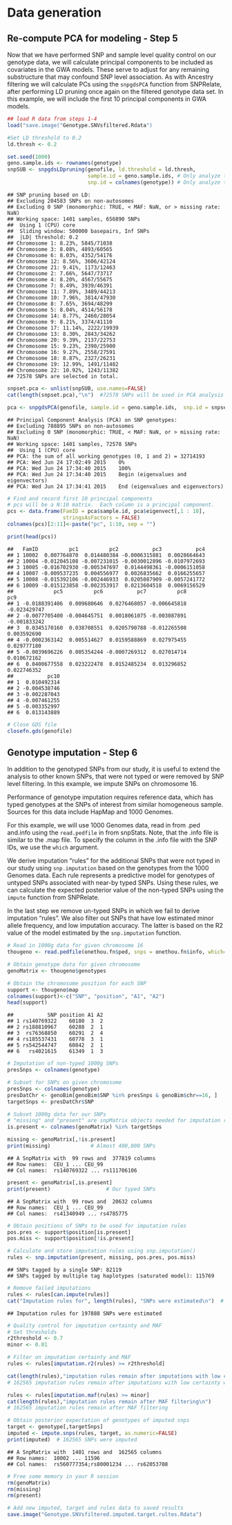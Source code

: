 # Data generation

## Re-compute PCA for modeling - Step 5

Now that we have performed SNP and sample level quality control on our genotype data, we will calculate principal components to be included as covariates in the GWA models. These serve to adjust for any remaining substructure that may confound SNP level association. As with Ancestry filtering we will calculate PCs using the `snpgdsPCA` function from SNPRelate, after performing LD pruning once again on the filtered genotype data set. In this example, we will include the first 10 principal components in GWA models.

```r
## load R data from steps 1-4
load("save.image("Genotype.SNVsfiltered.Rdata")
```
```r
#Set LD threshold to 0.2
ld.thresh <- 0.2

set.seed(1000)
geno.sample.ids <- rownames(genotype)
snpSUB <- snpgdsLDpruning(genofile, ld.threshold = ld.thresh,
                          sample.id = geno.sample.ids, # Only analyze the filtered samples
                          snp.id = colnames(genotype)) # Only analyze the filtered SNPs
```
```
## SNP pruning based on LD:
## Excluding 204583 SNPs on non-autosomes
## Excluding 0 SNP (monomorphic: TRUE, < MAF: NaN, or > missing rate: NaN)
## Working space: 1401 samples, 656890 SNPs
##  Using 1 (CPU) core
##  Sliding window: 500000 basepairs, Inf SNPs
##  |LD| threshold: 0.2
## Chromosome 1: 8.23%, 5845/71038
## Chromosome 3: 8.08%, 4893/60565
## Chromosome 6: 8.03%, 4352/54176
## Chromosome 12: 8.56%, 3606/42124
## Chromosome 21: 9.41%, 1173/12463
## Chromosome 2: 7.66%, 5647/73717
## Chromosome 4: 8.20%, 4567/55675
## Chromosome 7: 8.49%, 3939/46391
## Chromosome 11: 7.89%, 3489/44213
## Chromosome 10: 7.96%, 3814/47930
## Chromosome 8: 7.65%, 3694/48299
## Chromosome 5: 8.04%, 4514/56178
## Chromosome 14: 8.77%, 2460/28054
## Chromosome 9: 8.21%, 3374/41110
## Chromosome 17: 11.14%, 2222/19939
## Chromosome 13: 8.30%, 2843/34262
## Chromosome 20: 9.39%, 2137/22753
## Chromosome 15: 9.23%, 2390/25900
## Chromosome 16: 9.27%, 2558/27591
## Chromosome 18: 8.87%, 2327/26231
## Chromosome 19: 12.99%, 1491/11482
## Chromosome 22: 10.92%, 1243/11382
## 72578 SNPs are selected in total.
```
```r
snpset.pca <- unlist(snpSUB, use.names=FALSE)
cat(length(snpset.pca),"\n")  #72578 SNPs will be used in PCA analysis

pca <- snpgdsPCA(genofile, sample.id = geno.sample.ids,  snp.id = snpset.pca, num.thread=1)
```
```
## Principal Component Analysis (PCA) on SNP genotypes:
## Excluding 788895 SNPs on non-autosomes
## Excluding 0 SNP (monomorphic: TRUE, < MAF: NaN, or > missing rate: NaN)
## Working space: 1401 samples, 72578 SNPs
##  Using 1 (CPU) core
## PCA: the sum of all working genotypes (0, 1 and 2) = 32714193
## PCA: Wed Jun 24 17:02:49 2015    0%
## PCA: Wed Jun 24 17:34:40 2015    100%
## PCA: Wed Jun 24 17:34:40 2015    Begin (eigenvalues and eigenvectors)
## PCA: Wed Jun 24 17:34:41 2015    End (eigenvalues and eigenvectors)
```
```r
# Find and record first 10 principal components
# pcs will be a N:10 matrix.  Each column is a principal component.
pcs <- data.frame(FamID = pca$sample.id, pca$eigenvect[,1 : 10],
                  stringsAsFactors = FALSE)
colnames(pcs)[2:11]<-paste("pc", 1:10, sep = "")

print(head(pcs))
```
```
##   FamID          pc1          pc2           pc3           pc4
## 1 10002  0.007764870  0.014480384 -0.0006315881  0.0028664643
## 2 10004 -0.012045108 -0.007231015 -0.0030012896 -0.0107972693
## 3 10005 -0.016702930 -0.005347697  0.0144498361 -0.0006151058
## 4 10007 -0.009537235  0.004556977  0.0026835662  0.0166255657
## 5 10008 -0.015392106 -0.002446933  0.0205087909 -0.0057241772
## 6 10009 -0.015123858 -0.002353917  0.0213604518  0.0069156529
##             pc5          pc6           pc7          pc8          pc9
## 1 -0.0188391406  0.009680646  0.0276468057 -0.006645818 -0.023429747
## 2 -0.0077705400 -0.004645751  0.0018061075 -0.003087891 -0.001833242
## 3  0.0345170160  0.038708551  0.0205790788 -0.012265508  0.003592690
## 4 -0.0002363142  0.005514627  0.0159588869  0.027975455  0.029777180
## 5 -0.0039696226  0.005354244 -0.0007269312  0.027014714  0.010672162
## 6  0.0400677558  0.023222478  0.0152485234  0.013296852  0.022746352
##           pc10
## 1  0.010492314
## 2 -0.004538746
## 3 -0.002287043
## 4 -0.007461255
## 5 -0.003352997
## 6  0.013143889
```
```r
# Close GDS file
closefn.gds(genofile)
```
## Genotype imputation - Step 6
In addition to the genotyped SNPs from our study, it is useful to extend the analysis to other known SNPs, that were not typed or were removed by SNP level filtering. In this example, we impute SNPs on chromosome 16.

Performance of genotype imputation requires reference data, which has typed genotypes at the SNPs of interest from similar homogeneous sample. Sources for this data include HapMap and 1000 Genomes.

For this example, we will use 1000 Genomes data, read in from .ped and.info using the `read.pedfile` in from snpStats. Note, that the .info file is similar to the .map file. To specify the column in the .info file with the SNP IDs, we use the `which` argument.

We derive imputation “rules” for the additional SNPs that were not typed in our study using `snp.imputation` based on the genotypes from the 1000 Genomes data. Each rule represents a predictive model for genotypes of untyped SNPs associated with near-by typed SNPs. Using these rules, we can calculate the expected posterior value of the non-typed SNPs using the `impute` function from SNPRelate.

In the last step we remove un-typed SNPs in which we fail to derive imputation “rules”. We also filter out SNPs that have low estimated minor allele frequency, and low imputation accuracy. The latter is based on the R2 value of the model estimated by the `snp.imputation` function.

```r
# Read in 1000g data for given chromosome 16
thougeno <- read.pedfile(onethou.fn$ped, snps = onethou.fn$info, which=1)

# Obtain genotype data for given chromosome
genoMatrix <- thougeno$genotypes

# Obtain the chromosome position for each SNP
support <- thougeno$map
colnames(support)<-c("SNP", "position", "A1", "A2")
head(support)
```
```
##           SNP position A1 A2
## 1 rs140769322    60180  3  2
## 2 rs188810967    60288  2  1
## 3  rs76368850    60291  2  4
## 4 rs185537431    60778  3  1
## 5 rs542544747    60842  2  1
## 6   rs4021615    61349  1  3
```
```r
# Imputation of non-typed 1000g SNPs
presSnps <- colnames(genotype)

# Subset for SNPs on given chromosome
presSnps <- colnames(genotype)
presDatChr <- genoBim[genoBim$SNP %in% presSnps & genoBim$chr==16, ]
targetSnps <- presDatChr$SNP

# Subset 1000g data for our SNPs
# "missing" and "present" are snpMatrix objects needed for imputation rules
is.present <- colnames(genoMatrix) %in% targetSnps

missing <- genoMatrix[,!is.present]
print(missing)             # Almost 400,000 SNPs
```
```
## A SnpMatrix with  99 rows and  377819 columns
## Row names:  CEU_1 ... CEU_99 
## Col names:  rs140769322 ... rs111706106
```
```r
present <- genoMatrix[,is.present]
print(present)                  # Our typed SNPs
```
```
## A SnpMatrix with  99 rows and  20632 columns
## Row names:  CEU_1 ... CEU_99 
## Col names:  rs41340949 ... rs4785775
```
```r
# Obtain positions of SNPs to be used for imputation rules
pos.pres <- support$position[is.present]
pos.miss <- support$position[!is.present]

# Calculate and store imputation rules using snp.imputation()
rules <- snp.imputation(present, missing, pos.pres, pos.miss)
```
```
## SNPs tagged by a single SNP: 82119
## SNPs tagged by multiple tag haplotypes (saturated model): 115769
```
```r
# Remove failed imputations
rules <- rules[can.impute(rules)]
cat("Imputation rules for", length(rules), "SNPs were estimated\n")  # Imputation rules for 197888 SNPs were estimated
```
```
## Imputation rules for 197888 SNPs were estimated
```

```r
# Quality control for imputation certainty and MAF
# Set thresholds
r2threshold <- 0.7
minor <- 0.01

# Filter on imputation certainty and MAF
rules <- rules[imputation.r2(rules) >= r2threshold]

cat(length(rules),"imputation rules remain after imputations with low certainty were removed\n")  
# 162565 imputation rules remain after imputations with low certainty were removed
```
```r
rules <- rules[imputation.maf(rules) >= minor]
cat(length(rules),"imputation rules remain after MAF filtering\n")  
# 162565 imputation rules remain after MAF filtering
```
```r
# Obtain posterior expectation of genotypes of imputed snps
target <- genotype[,targetSnps]
imputed <- impute.snps(rules, target, as.numeric=FALSE)
print(imputed)  # 162565 SNPs were imputed
```
```
## A SnpMatrix with  1401 rows and  162565 columns
## Row names:  10002 ... 11596 
## Col names:  rs560777354;rs80001234 ... rs62053708
```
```r
# Free some memory in your R session
rm(genoMatrix)
rm(missing)
rm(present)

# Add new imputed, target and rules data to saved results
save.image("Genotype.SNVsfiltered.imputed.target.rultes.Rdata")
```
